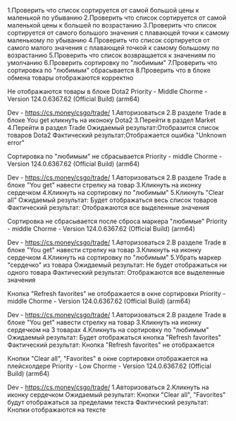 1.Проверить что список сортируется от самой большой цены к маленькой по убыванию
2.Проверить что список сортируется от самой маленькой цены к большей по возрастанию
3.Проверить что список сортируется от самого большого значения с плавающей точки к самому маленькому по убыванию
4.Проверить что список сортируется от самого малого значения с плавающей точкой к самому большому по возрастанию
5.Проверить что список возвращается к значениям по умолчанию
6.Проверить сортировку по "любимым"
7.Проверить что сортировка по "любимым" сбрасывается
8.Проверить что в блоке обмена товары отображаются корректно

Не отображаются товары в блоке Dota2
Priority - Middle
Chorme - Version 124.0.6367.62 (Official Build) (arm64)

Dev - https://cs.money/csgo/trade/
1.Авторизоваться
2.В разделе Trade в блоке You get кликнуть на иконоку Dota2
3.Перейти в раздел Market
4.Перейти в раздел Trade
Ожидаемый результат:Отобразится список товаров Dota2
Фактический результат:Отображается ошибка "Unknown error"

Сортировка по "любимым" не сбрасывается
Priority - middle
Chorme - Version 124.0.6367.62 (Official Build) (arm64)

Dev - https://cs.money/csgo/trade/
1.Авторизоваться
2.В разделе Trade в блоке "You get" навести стрелку на товар
3.Кликнуть на иконку сердечком
4.Кликнуть на сортировку по "любимым"
5.Кликнуть "Clear all"
Ожидаемый результат: Будет отображаться весь список товаров
Фактический результат: Отображаются все выделенные значения

Сортировка не сбрасывается после сброса маркера "любимые"
Priority - middle
Chorme - Version 124.0.6367.62 (Official Build) (arm64)

Dev - https://cs.money/csgo/trade/
1.Авторизоваться
2.В разделе Trade в блоке "You get" навести стрелку на товар
3.Кликнуть на иконку сердечком
4.Кликнуть на сортировку по "любимым"
5.Убрать маркер "сердечко" из товара
Ожидаемый результат: Не будет отображаться ни одного товара
Фактический результат: Отображаются все выделенные значения

Кнопка "Refresh favorites" не отображается в окне сортировки
Priority - middle
Chorme - Version 124.0.6367.62 (Official Build) (arm64)

Dev - https://cs.money/csgo/trade/
1.Авторизоваться
2.В разделе Trade в блоке "You get" навести стрелку на товар
3.Кликнуть на иконку сердечком на 3 товарах
4.Кликнуть на сортировку по "любимым"
Ожидаемый результат: Будет отображаться кнопка "Refresh favorites"
Фактический результат: Кнопка "Refresh favorites" не отображается

Кнопки "Clear all", "Favorites" в окне сортировки отображается на плейсхолдере
Priority - Low
Chorme - Version 124.0.6367.62 (Official Build) (arm64)

Dev - https://cs.money/csgo/trade/
1.Авторизоваться
2.Кликнуть на иконку сердечком
Ожидаемый результат: Кнопки "Clear all", "Favorites" будут отображаться за пределами текста
Фактический результат: Кнопки отображаются на тексте

